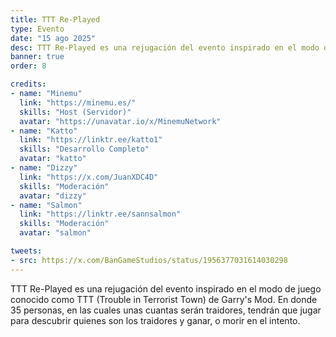 ```yaml
---
title: TTT Re-Played
type: Evento
date: "15 ago 2025"
desc: TTT Re-Played es una rejugación del evento inspirado en el modo de juego TTT (Trouble in Terrorist Town) de Garry's Mod.
banner: true
order: 8

credits:
- name: "Minemu"
  link: "https://minemu.es/"
  skills: "Host (Servidor)"
  avatar: "https://unavatar.io/x/MinemuNetwork"
- name: "Katto"
  link: "https://linktr.ee/katto1"
  skills: "Desarrollo Completo"
  avatar: "katto"
- name: "Dizzy"
  link: "https://x.com/JuanXDC4D"
  skills: "Moderación"
  avatar: "dizzy"
- name: "Salmon"
  link: "https://linktr.ee/sannsalmon"
  skills: "Moderación"
  avatar: "salmon"

tweets:
- src: https://x.com/BanGameStudios/status/1956377031614030298
---
```

TTT Re-Played es una rejugación del evento inspirado en el modo de juego conocido como TTT (Trouble in Terrorist Town) de Garry's Mod. En donde 35 personas, en las cuales unas cuantas serán traidores, tendrán que jugar para descubrir quienes son los traidores y ganar, o morir en el intento.